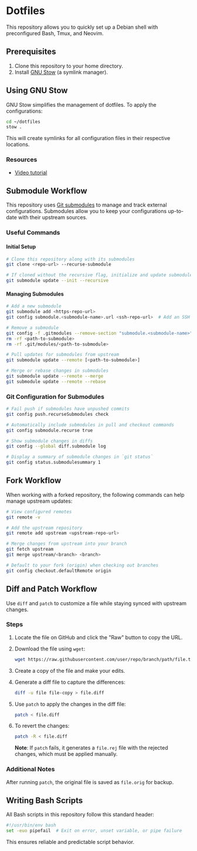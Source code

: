# Dotfiles

This repository allows you to quickly set up a Debian shell with preconfigured Bash, Tmux, and Neovim.

## Prerequisites

1. Clone this repository to your home directory.
2. Install [GNU Stow](https://www.gnu.org/software/stow/) (a symlink manager).

## Using GNU Stow

GNU Stow simplifies the management of dotfiles. To apply the configurations:

```sh
cd ~/dotfiles
stow .
```

This will create symlinks for all configuration files in their respective locations.

### Resources
- [Video tutorial](https://www.youtube.com/watch?v=y6XCebnB9gs)

## Submodule Workflow

This repository uses [Git submodules](https://git-scm.com/book/en/v2/Git-Tools-Submodules) to manage and track external configurations. Submodules allow you to keep your configurations up-to-date with their upstream sources.

### Useful Commands

#### Initial Setup
```sh
# Clone this repository along with its submodules
git clone <repo-url> --recurse-submodule

# If cloned without the recursive flag, initialize and update submodules
git submodule update --init --recursive
```

#### Managing Submodules
```sh
# Add a new submodule
git submodule add <https-repo-url>
git config submodule.<submodule-name>.url <ssh-repo-url>  # Add an SSH URL for private use

# Remove a submodule
git config -f .gitmodules --remove-section "submodule.<submodule-name>"
rm -rf <path-to-submodule>
rm -rf .git/modules/<path-to-submodule>

# Pull updates for submodules from upstream
git submodule update --remote [<path-to-submodule>]

# Merge or rebase changes in submodules
git submodule update --remote --merge
git submodule update --remote --rebase
```

### Git Configuration for Submodules
```sh
# Fail push if submodules have unpushed commits
git config push.recurseSubmodules check

# Automatically include submodules in pull and checkout commands
git config submodule.recurse true

# Show submodule changes in diffs
git config --global diff.submodule log

# Display a summary of submodule changes in `git status`
git config status.submodulesummary 1
```

## Fork Workflow

When working with a forked repository, the following commands can help manage upstream updates:

```sh
# View configured remotes
git remote -v

# Add the upstream repository
git remote add upstream <upstream-repo-url>

# Merge changes from upstream into your branch
git fetch upstream
git merge upstream/<branch> <branch>

# Default to your fork (origin) when checking out branches
git config checkout.defaultRemote origin
```

## Diff and Patch Workflow

Use `diff` and `patch` to customize a file while staying synced with upstream changes.

### Steps
1. Locate the file on GitHub and click the "Raw" button to copy the URL.
2. Download the file using `wget`:
   ```sh
   wget https://raw.githubusercontent.com/user/repo/branch/path/file.txt
   ```
3. Create a copy of the file and make your edits.
4. Generate a diff file to capture the differences:
   ```sh
   diff -u file file-copy > file.diff
   ```
5. Use `patch` to apply the changes in the diff file:
   ```sh
   patch < file.diff
   ```
6. To revert the changes:
   ```sh
   patch -R < file.diff
   ```

   **Note**: If `patch` fails, it generates a `file.rej` file with the rejected changes, which must be applied manually.

### Additional Notes
After running `patch`, the original file is saved as `file.orig` for backup.

## Writing Bash Scripts

All Bash scripts in this repository follow this standard header:

```sh
#!/usr/bin/env bash
set -euo pipefail  # Exit on error, unset variable, or pipe failure
```

This ensures reliable and predictable script behavior.
